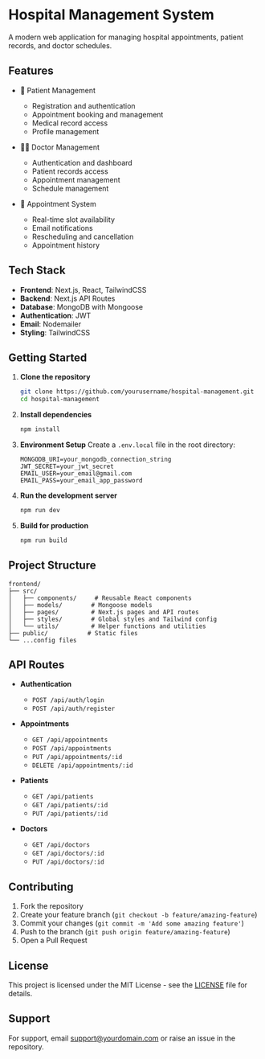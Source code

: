 # Hospital Management System

A modern web application for managing hospital appointments, patient records, and doctor schedules.

## Features

- 🏥 Patient Management
  - Registration and authentication
  - Appointment booking and management
  - Medical record access
  - Profile management

- 👨‍⚕️ Doctor Management
  - Authentication and dashboard
  - Patient records access
  - Appointment management
  - Schedule management

- 📅 Appointment System
  - Real-time slot availability
  - Email notifications
  - Rescheduling and cancellation
  - Appointment history

## Tech Stack

- **Frontend**: Next.js, React, TailwindCSS
- **Backend**: Next.js API Routes
- **Database**: MongoDB with Mongoose
- **Authentication**: JWT
- **Email**: Nodemailer
- **Styling**: TailwindCSS

## Getting Started

1. **Clone the repository**
   ```bash
   git clone https://github.com/yourusername/hospital-management.git
   cd hospital-management
   ```

2. **Install dependencies**
   ```bash
   npm install
   ```

3. **Environment Setup**
   Create a `.env.local` file in the root directory:
   ```env
   MONGODB_URI=your_mongodb_connection_string
   JWT_SECRET=your_jwt_secret
   EMAIL_USER=your_email@gmail.com
   EMAIL_PASS=your_email_app_password
   ```

4. **Run the development server**
   ```bash
   npm run dev
   ```

5. **Build for production**
   ```bash
   npm run build
   ```

## Project Structure

```
frontend/
├── src/
│   ├── components/     # Reusable React components
│   ├── models/        # Mongoose models
│   ├── pages/         # Next.js pages and API routes
│   ├── styles/        # Global styles and Tailwind config
│   └── utils/         # Helper functions and utilities
├── public/           # Static files
└── ...config files
```

## API Routes

- **Authentication**
  - `POST /api/auth/login`
  - `POST /api/auth/register`

- **Appointments**
  - `GET /api/appointments`
  - `POST /api/appointments`
  - `PUT /api/appointments/:id`
  - `DELETE /api/appointments/:id`

- **Patients**
  - `GET /api/patients`
  - `GET /api/patients/:id`
  - `PUT /api/patients/:id`

- **Doctors**
  - `GET /api/doctors`
  - `GET /api/doctors/:id`
  - `PUT /api/doctors/:id`

## Contributing

1. Fork the repository
2. Create your feature branch (`git checkout -b feature/amazing-feature`)
3. Commit your changes (`git commit -m 'Add some amazing feature'`)
4. Push to the branch (`git push origin feature/amazing-feature`)
5. Open a Pull Request

## License

This project is licensed under the MIT License - see the [LICENSE](LICENSE) file for details.

## Support

For support, email support@yourdomain.com or raise an issue in the repository.
